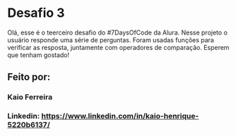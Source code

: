 # Desafio 3
Olá, esse é o teerceiro desafio do #7DaysOfCode da Alura. Nesse projeto o usuário responde uma série de perguntas. Foram usadas funções para verificar as resposta, 
juntamente com operadores de comparação. Esperem que tenham gostado!
## Feito por:

### Kaio Ferreira

### Linkedin: https://www.linkedin.com/in/kaio-henrique-5220b6137/

